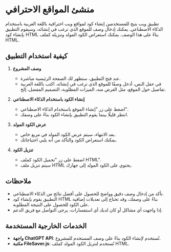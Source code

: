 # منشئ المواقع الاحترافي

تطبيق ويب يتيح للمستخدمين إنشاء كود لمواقع ويب احترافية باللغة العربية باستخدام الذكاء الاصطناعي. يمكنك إدخال وصف للموقع الذي ترغب في إنشائه، وسيقوم التطبيق بإنشاء كود HTML بناءً على هذا الوصف. يمكنك استعراض الكود المولد وتنزيله كملف HTML.

## كيفية استخدام التطبيق

1. **وصف المشروع**
   - عند فتح التطبيق، ستظهر لك الصفحة الرئيسية مباشرة.
   - في حقل النص، أدخل وصفًا للموقع الذي ترغب في إنشائه. اكتب باللغة العربية تفاصيل حول الموقع، مثل الغرض منه، الميزات المطلوبة، التصميم المفضل، إلخ.

2. **إنشاء الكود باستخدام الذكاء الاصطناعي**
   - اضغط على زر "إنشاء الموقع باستخدام الذكاء الاصطناعي".
   - انتظر قليلًا بينما يقوم التطبيق بإنشاء الكود بناءً على وصفك.

3. **عرض الكود المولد**
   - بعد الانتهاء، سيتم عرض الكود المولد في مربع خاص.
   - يمكنك استعراض الكود والتأكد من أنه يلبي احتياجاتك.

4. **تنزيل الكود**
   - اضغط على زر "تحميل الكود كملف HTML".
   - سيتم تنزيل ملف HTML يحتوي على الكود المولد إلى جهازك.

## ملاحظات

- تأكد من إدخال وصف دقيق وواضح للحصول على أفضل نتائج من الذكاء الاصطناعي.
- التطبيق يقوم بإنشاء كود HTML بناءً على وصفك، وقد تحتاج إلى تعديلات إضافية على الكود للحصول على النتيجة المطلوبة.
- إذا واجهت أي مشاكل أو كان لديك أي استفسارات، يرجى التواصل مع فريق الدعم.

## الخدمات الخارجية المستخدمة

- **واجهة ChatGPT API**: تُستخدم لإنشاء الكود بناءً على وصف المستخدم للمشروع.
- **مكتبة FileSaver.js**: تُستخدم لتنزيل الكود المولد كملف HTML.
